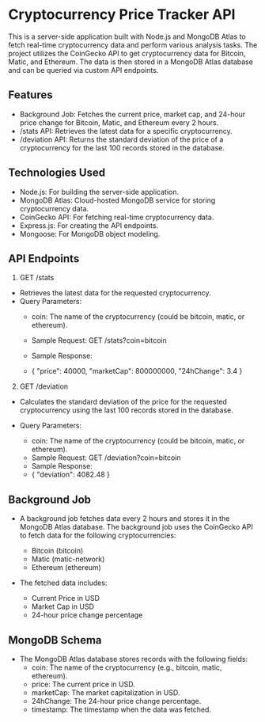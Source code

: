 # Cryptocurrency Price Tracker API

This is a server-side application built with Node.js and MongoDB Atlas to fetch real-time cryptocurrency data and perform various analysis tasks. The project utilizes the CoinGecko API to get cryptocurrency data for Bitcoin, Matic, and Ethereum. The data is then stored in a MongoDB Atlas database and can be queried via custom API endpoints.

## Features
- Background Job: Fetches the current price, market cap, and 24-hour price change for Bitcoin, Matic, and Ethereum every 2 hours.
- /stats API: Retrieves the latest data for a specific cryptocurrency.
- /deviation API: Returns the standard deviation of the price of a cryptocurrency for the last 100 records stored in the database.

## Technologies Used
- Node.js: For building the server-side application.
- MongoDB Atlas: Cloud-hosted MongoDB service for storing cryptocurrency data.
- CoinGecko API: For fetching real-time cryptocurrency data.
- Express.js: For creating the API endpoints.
- Mongoose: For MongoDB object modeling.

## API Endpoints
1. GET /stats
  - Retrieves the latest data for the requested cryptocurrency.
  - Query Parameters:
    - coin: The name of the cryptocurrency (could be bitcoin, matic, or ethereum).

    - Sample Request:  GET /stats?coin=bitcoin
    - Sample Response:
    -  {
      "price": 40000,
      "marketCap": 800000000,
      "24hChange": 3.4
    }

2. GET /deviation
  - Calculates the standard deviation of the price for the requested cryptocurrency using the last 100 records stored in the database.
  - Query Parameters:

    - coin: The name of the cryptocurrency (could be bitcoin, matic, or ethereum).
    - Sample Request: GET /deviation?coin=bitcoin
    -  Sample Response:
    - { 
  "deviation": 4082.48
}

## Background Job
- A background job fetches data every 2 hours and stores it in the MongoDB Atlas database. The background job uses the CoinGecko API to fetch data for the following cryptocurrencies:
   - Bitcoin (bitcoin)
   - Matic (matic-network)
   - Ethereum (ethereum)
   
- The fetched data includes:
  - Current Price in USD
  - Market Cap in USD
  - 24-hour price change percentage

## MongoDB Schema
- The MongoDB Atlas database stores records with the following fields:
  -  coin: The name of the cryptocurrency (e.g., bitcoin, matic, ethereum).
  -  price: The current price in USD.
  -  marketCap: The market capitalization in USD.
  -  24hChange: The 24-hour price change percentage.
  -  timestamp: The timestamp when the data was fetched.
